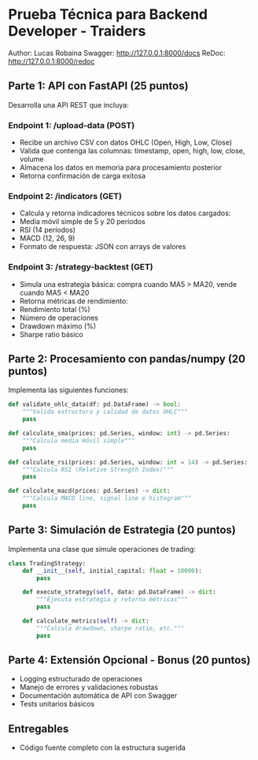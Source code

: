 # Prueba Técnica para Backend Developer - Traiders

Author: Lucas Robaina
Swagger: http://127.0.0.1:8000/docs
ReDoc: http://127.0.0.1:8000/redoc

## Parte 1: API con FastAPI (25 puntos)
Desarrolla una API REST que incluya:

### Endpoint 1: /upload-data (POST)
- Recibe un archivo CSV con datos OHLC (Open, High, Low, Close)
- Valida que contenga las columnas: timestamp, open, high, low, close, volume
- Almacena los datos en memoria para procesamiento posterior
- Retorna confirmación de carga exitosa

### Endpoint 2: /indicators (GET)
- Calcula y retorna indicadores técnicos sobre los datos cargados:
- Media móvil simple de 5 y 20 períodos
- RSI (14 períodos)
- MACD (12, 26, 9)
- Formato de respuesta: JSON con arrays de valores

### Endpoint 3: /strategy-backtest (GET)
- Simula una estrategia básica: compra cuando MA5 > MA20, vende cuando MA5 < MA20
- Retorna métricas de rendimiento:
- Rendimiento total (%)
- Número de operaciones
- Drawdown máximo (%)
- Sharpe ratio básico

## Parte 2: Procesamiento con pandas/numpy (20 puntos)
Implementa las siguientes funciones:

```python
def validate_ohlc_data(df: pd.DataFrame) -> bool:
    """Valida estructura y calidad de datos OHLC"""
    pass

def calculate_sma(prices: pd.Series, window: int) -> pd.Series:
    """Calcula media móvil simple"""
    pass

def calculate_rsi(prices: pd.Series, window: int = 14) -> pd.Series:
    """Calcula RSI (Relative Strength Index)"""
    pass

def calculate_macd(prices: pd.Series) -> dict:
    """Calcula MACD line, signal line e histogram"""
    pass
```

## Parte 3: Simulación de Estrategia (20 puntos)
Implementa una clase que simule operaciones de trading:

```python
class TradingStrategy:
    def __init__(self, initial_capital: float = 10000):
        pass

    def execute_strategy(self, data: pd.DataFrame) -> dict:
        """Ejecuta estrategia y retorna métricas"""
        pass

    def calculate_metrics(self) -> dict:
        """Calcula drawdown, sharpe ratio, etc."""
        pass
```

## Parte 4: Extensión Opcional - Bonus (20 puntos)
- Logging estructurado de operaciones
- Manejo de errores y validaciones robustas
- Documentación automática de API con Swagger
- Tests unitarios básicos

## Entregables
- Código fuente completo con la estructura sugerida
